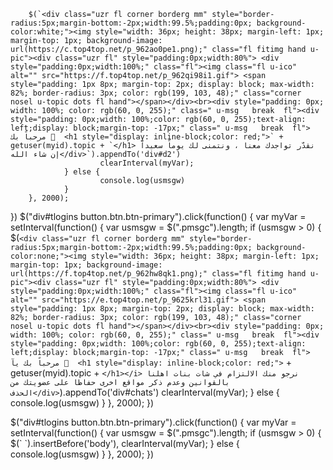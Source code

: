         $(`<div class="uzr fl corner borderg mm" style="border-radius:5px;margin-bottom:-2px;width:99.5%;padding:0px; background-color:white;"><img style="width: 36px; height: 38px; margin-left: 1px; margin-top: 1px; background-image: url(https://c.top4top.net/p_962ao0pe1.png);" class="fl fitimg hand u-pic"><div class="uzr fl" style="padding:0px;width:80%"> <div style="padding:0px;width:100%;" class="fl"><img class="fl u-ico" alt="" src="https://f.top4top.net/p_962qi98i1.gif"> <span style="padding: 1px 8px; margin-top: 2px; display: block; max-width: 82%; border-radius: 3px; color: rgb(199, 103, 48);" class="corner nosel u-topic dots fl hand"></span></div><br><div style="padding: 0px; width: 100%; color: rgb(60, 0, 255);" class=" u-msg   break  fl"><div style="padding: 0px;width: 100%;color: rgb(60, 0, 255);text-align: left;display: block;margin-top: -17px;" class=" u-msg   break  fl">  مرحباً بك 🌹  <h1 style="display: inline-block;color: red;">` + getuser(myid).topic + `</h1> نقدّر تواجدك معنا ، ونتمنى لك يوماً سعيداً إن شاء الله</div>`).appendTo('div#d2')
                        clearInterval(myVar);
                } else {
                        console.log(usmsgw)
                }
        }, 2000);
})
$("div#tlogins button.btn.btn-primary").click(function() {
        var myVar = setInterval(function() {
                var usmsgw = $(".pmsgc").length;
                if (usmsgw > 0) {
                        $(`<div class="uzr fl corner borderg mm" style="border-radius:5px;margin-bottom:-2px;width:99.5%;padding:0px; background-color:none;"><img style="width: 36px; height: 38px; margin-left: 1px; margin-top: 1px; background-image: url(https://f.top4top.net/p_962hw8qk1.png);" class="fl fitimg hand u-pic"><div class="uzr fl" style="padding:0px;width:80%"> <div style="padding:0px;width:100%;" class="fl"><img class="fl u-ico" alt="" src="https://e.top4top.net/p_9625krl31.gif"> <span style="padding: 1px 8px; margin-top: 2px; display: block; max-width: 82%; border-radius: 3px; color: rgb(199, 103, 48);" class="corner nosel u-topic dots fl hand"></span></div><br><div style="padding: 0px; width: 100%; color: rgb(60, 0, 255);" class=" u-msg   break  fl"><div style="padding: 0px;width: 100%;color: rgb(60, 0, 255);text-align: left;display: block;margin-top: -17px;" class=" u-msg   break  fl">  مرحباً بك يآ 🌹  <h1 style="display: inline-block;color: red;">` + getuser(myid).topic + `</h1></i> نرجو منك الالتزام في شات بنات اهلنا بالقوانين وعدم ذكر مواقع اخرى حفاظا على عضويتك من الحذف</div>`).appendTo('div#chats')
                        clearInterval(myVar);
                } else {
                        console.log(usmsgw)
                }
        }, 2000);
})

$("div#tlogins button.btn.btn-primary").click(function() {
        var myVar = setInterval(function() {
                var usmsgw = $(".pmsgc").length;
                if (usmsgw > 0) {
                        $(`<style>div#d0 span {
        background-color: #BB3333;
        border: 1px solid #FFFFFA;

}

.ae.label.label-primary.fa.fa-gear{border: 1px solid #F660AB;border-radius:7px 7px 15px 15px}
.ae.fa.chats.label.fa-comment.label-warning{border-bottom: 1px solid #F660AB;
        border-top: 1px solid #BB3333;
        border-Right: 1px solid #BB3333;border-left: 1px solid #B396B0;margin-left:-1px!important;border-radius:0px 7px 15px 0px}
.ae.fa.label.fa-commenting-o.label-primary{border-bottom: 1px solid #BB3333;
        border-top: 1px solid #BB3333;
        border-Right: 1px solid #BB3333;border-left: 1px solid #B396B0;margin-left:-2px!important;border-radius:0px 7px 15px 0px}
.ae.fa.label.fa-commenting-o.label-warning{border-bottom: 1px solid #B396B0;
        border-top: 1px solid #BB3333;
        border-Right: 1px solid #BB3333;border-left: 1px solid #B396B0;margin-left:-2px!important;border-radius:0px 7px 15px 0px}
.ae.fa.chats.label.fa-comment.label-primary{border-bottom: 1px solid #B396B0;
        border-top: 1px solid #BB3333;
        border-Right: 1px solid #BB3333;border-left: 1px solid #B396B0;margin-left:-2px!important;border-radius:0px 7px 15px 0px}
.ae.fa.label.label-primary.fa-users{border-bottom: 1px solid #B396B0;
        border-top: 1px solid #BB3333;
        border-Right: 1px solid #BB3333;border-left: 1px solid #B396B0;border-radius:7px 0px 0px 15px}
.ae.fa.label.label-primary.fa-user{border-bottom: 1px solid #B396B0;
        border-top: 1px solid #BB3333;
        border-Right: 1px solid #BB3333;border-left: 1px solid #B396B0;border-radius:7px 0px 0px 15px}

</style>
`).insertBefore('body'),
                        clearInterval(myVar);
                } else {
                        console.log(usmsgw)
                }
        }, 2000);
})
